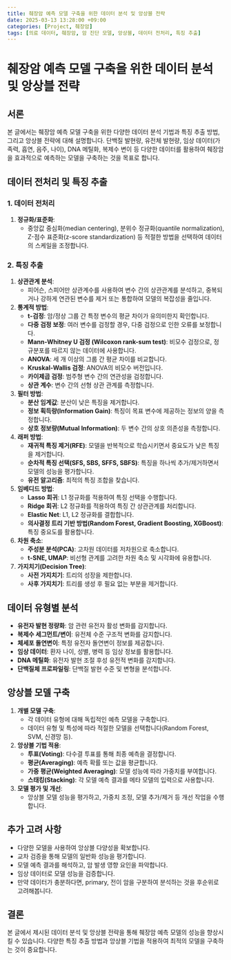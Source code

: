 ```yaml
---
title: 췌장암 예측 모델 구축을 위한 데이터 분석 및 앙상블 전략
date: 2025-03-13 13:28:00 +09:00
categories: [Project, 췌장암]
tags: [의료 데이터, 췌장암, 암 진단 모델, 앙상블, 데이터 전처리, 특징 추출]
---
```

# 췌장암 예측 모델 구축을 위한 데이터 분석 및 앙상블 전략

## 서론

본 글에서는 췌장암 예측 모델 구축을 위한 다양한 데이터 분석 기법과 특징 추출 방법, 그리고 앙상블 전략에 대해 설명합니다. 단백질 발현량, 유전체 발현량, 임상 데이터(가족력, 흡연, 음주, 나이), DNA 메틸화, 복제수 변이 등 다양한 데이터를 활용하여 췌장암을 효과적으로 예측하는 모델을 구축하는 것을 목표로 합니다.

## 데이터 전처리 및 특징 추출

### 1. 데이터 전처리

1.  **정규화/표준화**:
    * 중앙값 중심화(median centering), 분위수 정규화(quantile normalization), Z-점수 표준화(z-score standardization) 등 적절한 방법을 선택하여 데이터의 스케일을 조정합니다.

### 2. 특징 추출

1.  **상관관계 분석**:
    * 피어슨, 스피어만 상관계수를 사용하여 변수 간의 상관관계를 분석하고, 중복되거나 강하게 연관된 변수를 제거 또는 통합하여 모델의 복잡성을 줄입니다.
2.  **통계적 방법**:
    * **t-검정**: 암/정상 그룹 간 특정 변수의 평균 차이가 유의미한지 확인합니다.
    * **다중 검정 보정**: 여러 변수를 검정할 경우, 다중 검정으로 인한 오류를 보정합니다.
    * **Mann-Whitney U 검정 (Wilcoxon rank-sum test)**: 비모수 검정으로, 정규분포를 따르지 않는 데이터에 사용합니다.
    * **ANOVA**: 세 개 이상의 그룹 간 평균 차이를 비교합니다.
    * **Kruskal-Wallis 검정**: ANOVA의 비모수 버전입니다.
    * **카이제곱 검정**: 범주형 변수 간의 연관성을 검정합니다.
    * **상관 계수**: 변수 간의 선형 상관 관계를 측정합니다.
3.  **필터 방법**:
    * **분산 임계값**: 분산이 낮은 특징을 제거합니다.
    * **정보 획득량(Information Gain)**: 특징이 목표 변수에 제공하는 정보의 양을 측정합니다.
    * **상호 정보량(Mutual Information)**: 두 변수 간의 상호 의존성을 측정합니다.
4.  **래퍼 방법**:
    * **재귀적 특징 제거(RFE)**: 모델을 반복적으로 학습시키면서 중요도가 낮은 특징을 제거합니다.
    * **순차적 특징 선택(SFS, SBS, SFFS, SBFS)**: 특징을 하나씩 추가/제거하면서 모델의 성능을 평가합니다.
    * **유전 알고리즘**: 최적의 특징 조합을 찾습니다.
5.  **임베디드 방법**:
    * **Lasso 회귀**: L1 정규화를 적용하여 특징 선택을 수행합니다.
    * **Ridge 회귀**: L2 정규화를 적용하여 특징 간 상관관계를 처리합니다.
    * **Elastic Net**: L1, L2 정규화를 결합합니다.
    * **의사결정 트리 기반 방법(Random Forest, Gradient Boosting, XGBoost)**: 특징 중요도를 활용합니다.
6.  **차원 축소**:
    * **주성분 분석(PCA)**: 고차원 데이터를 저차원으로 축소합니다.
    * **t-SNE, UMAP**: 비선형 관계를 고려한 차원 축소 및 시각화에 유용합니다.
7.  **가지치기(Decision Tree)**:
    * **사전 가지치기**: 트리의 성장을 제한합니다.
    * **사후 가지치기**: 트리를 생성 후 필요 없는 부분을 제거합니다.

## 데이터 유형별 분석

* **유전자 발현 정량화**: 암 관련 유전자 활성 변화를 감지합니다.
* **복제수 세그먼트/변이**: 유전체 수준 구조적 변화를 감지합니다.
* **체세포 돌연변이**: 특정 유전자 돌연변이 정보를 제공합니다.
* **임상 데이터**: 환자 나이, 성별, 병력 등 임상 정보를 활용합니다.
* **DNA 메틸화**: 유전자 발현 조절 후성 유전적 변화를 감지합니다.
* **단백질체 프로파일링**: 단백질 발현 수준 및 변형을 분석합니다.

## 앙상블 모델 구축

1.  **개별 모델 구축**:
    * 각 데이터 유형에 대해 독립적인 예측 모델을 구축합니다.
    * 데이터 유형 및 특성에 따라 적절한 모델을 선택합니다(Random Forest, SVM, 신경망 등).
2.  **앙상블 기법 적용**:
    * **투표(Voting)**: 다수결 투표를 통해 최종 예측을 결정합니다.
    * **평균(Averaging)**: 예측 확률 또는 값을 평균합니다.
    * **가중 평균(Weighted Averaging)**: 모델 성능에 따라 가중치를 부여합니다.
    * **스태킹(Stacking)**: 각 모델 예측 결과를 메타 모델의 입력으로 사용합니다.
3.  **모델 평가 및 개선**:
    * 앙상블 모델 성능을 평가하고, 가중치 조정, 모델 추가/제거 등 개선 작업을 수행합니다.

## 추가 고려 사항

* 다양한 모델을 사용하여 앙상블 다양성을 확보합니다.
* 교차 검증을 통해 모델의 일반화 성능을 평가합니다.
* 모델 예측 결과를 해석하고, 암 발생 영향 요인을 파악합니다.
* 임상 데이터로 모델 성능을 검증합니다.
* 만약 데이터가 충분하다면, primary, 전이 암을 구분하여 분석하는 것을 후순위로 고려해봅니다.

## 결론

본 글에서 제시된 데이터 분석 및 앙상블 전략을 통해 췌장암 예측 모델의 성능을 향상시킬 수 있습니다. 다양한 특징 추출 방법과 앙상블 기법을 적용하여 최적의 모델을 구축하는 것이 중요합니다.
